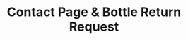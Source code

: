 ---
title: Contact Page & Bottle Return Request
description: Contact Us! We are an environmentally conscious cleaning company in the region of Montreal, QC striving to bring sustainability to our industry and your homes!
layout: contact

bannerh1: Contact Us

intro: We are always eager to hear from you and will do our best to reply as soon as possible!
returnpolicy: "** <strong>Return Containers:</strong> Once you have 10 of our containers/bottles you can return them to us for free! Just fill in the form above, choose the option 'Return Containers' from the dropdown menu and please ensure you give us your address and the dimensions and weight of your package in the Message section of the form. We will send you a label for you to ship them back to us for free.<br><br>If you have less than 10 containers/bottles you can also return for reuse, but the shipping will not be on us."
---
